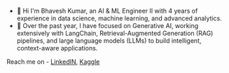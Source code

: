 - 👋 Hi I'm  Bhavesh Kumar, an AI & ML Engineer II with 4 years of experience in data science, machine learning, and advanced analytics.
- 🔭  Over the past year, I have focused on Generative AI, working extensively with LangChain, Retrieval-Augmented Generation (RAG) pipelines, and large language models (LLMs) to build intelligent, context-aware applications.

Reach me on - [LinkedIN](https://www.linkedin.com/in/bhavesh-kumar-132903176), [Kaggle](https://www.kaggle.com/bhaveshkumar2806)
   

<!--
**bhaveshkumar80/bhaveshkumar80** is a ✨ _special_ ✨ repository because its `README.md` (this file) appears on your GitHub profile.

Here are some ideas to get you started:

- 🔭 I’m currently working on ...
- 🌱 I’m currently learning ...
- 👯 I’m looking to collaborate on ...
- 🤔 I’m looking for help with ...
- 💬 Ask me about ...
- 📫 How to reach me: ...
- 😄 Pronouns: ...
- ⚡ Fun fact: ...
-->
